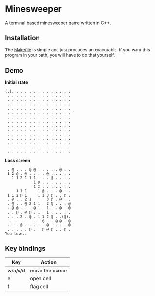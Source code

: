 # Minesweeper
A terminal based minesweeper game written in C++.

## Installation
The [Makefile](https://github.com/nilsmo1/cpp-fun/blob/main/minesweeper/Makefile) is simple and just produces an exacutable. If you want this program in your path, you will have to do that yourself.
## Demo
**Initial state**
```console
(.). . . . . . . . . . . . . . 
 . . . . . . . . . . . . . . . 
 . . . . . . . . . . . . . . . 
 . . . . . . . . . . . . . . . 
 . . . . . . . . . . . . . . . 
 . . . . . . . . . . . . . . . `
 . . . . . . . . . . . . . . . 
 . . . . . . . . . . . . . . . 
 . . . . . . . . . . . . . . . 
 . . . . . . . . . . . . . . . 
 . . . . . . . . . . . . . . . 
 . . . . . . . . . . . . . . . 
 . . . . . . . . . . . . . . . 
 . . . . . . . . . . . . . . . 
 . . . . . . . . . . . . . . . 
```
**Loss screen**
```console
 . @ . . . @ @ . . . . . @ . . 
 1 2 @ . @ . . . . @ . . . . . 
   1 1 2 1 1 1 . . . @ . . . . 
             1 @ . . . . . . . 
             1 2 . . . . . . . 
     1 1 1     1 @ . . . @ . . 
 1 1 2 @ 1     1 1 3 @ . . @ . 
 . @ . . 2 1       3 @ . @ . . 
 . @ . . @ 2 1 1   2 @ . . . @ 
 . @ @ . . . @ 1   1 . . @ . @ 
 . . @ . @ @ . 1   1 . . . . . 
 . . . 2 . @ . 1 1 2 @ . .(@). 
 . . . . . . . . @ . . @ @ . @ 
 . . . @ . . . . . @ . . . . @ 
 . . . . . @ . . @ @ @ . . @ . 
You lose..
```

## Key bindings
| Key | Action |
| --- | --- |
| w/a/s/d | move the cursor | 
| e | open cell |
| f | flag cell |
